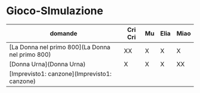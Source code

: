 # Gioco-SImulazione

| domande                                          | Cri Cri | Mu     | Elia  | Miao  |
| -----------------                                | -----   | ------ | ----- | ----- |
| [La Donna nel primo 800](La Donna nel primo 800) | XX      | X      | X     | X     |
| [Donna Urna](Donna Urna)                         | X       | X      | X     | XX    |
| [Imprevisto1: canzone](Imprevisto1: canzone)     |         |        |       |       |
